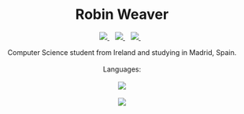 <h1 align='center'>
  Robin Weaver
</h1>


<p align='center'>
  
  <a href="mailto:robinweaver2001@gmail.com">
    <img src="https://img.shields.io/badge/Gmail-D14836?style=for-the-badge&logo=gmail&logoColor=white" />
  </a>&nbsp;&nbsp;
  <a href="https://www.linkedin.com/in/robin-weaver/">
    <img src="https://img.shields.io/badge/linkedin-%230077B5.svg?&style=for-the-badge&logo=linkedin&logoColor=white" />
  </a>&nbsp;&nbsp;
  <a href="https://www.instagram.com/robinweaver01/">
    <img src="https://img.shields.io/badge/instagram-%23E4405F.svg?&style=for-the-badge&logo=instagram&logoColor=white" />        
  </a>&nbsp;&nbsp;
  
</p>
 
 <p align='center'>
  Computer Science student from Ireland and studying in Madrid, Spain. <br/><br/>
  Languages: <br/><br/>
  <img src="https://img.shields.io/badge/Java-ED8B00?style=for-the-badge&logo=java&logoColor=white" /> <br/><br/>
  <img src="https://img.shields.io/badge/Python-FFD43B?style=for-the-badge&logo=python&logoColor=blue" /> <br/><br/>
</p>
